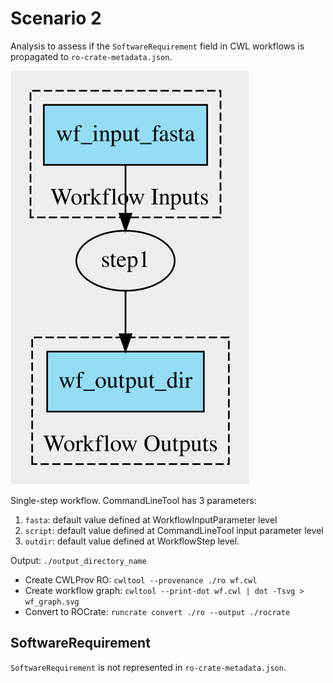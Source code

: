 # Scenario 2 

Analysis to assess if the `SoftwareRequirement` field in CWL workflows is propagated to `ro-crate-metadata.json`. 

![Workflow graph](./wf_graph.svg)

Single-step workflow. CommandLineTool has 3 parameters:

1. `fasta`: default value defined at WorkflowInputParameter level
2. `script`: default value defined at CommandLineTool input parameter level
3. `outdir`: default value defined at WorkflowStep level.

Output: `./output_directory_name`

- Create CWLProv RO: `cwltool --provenance ./ro wf.cwl`
- Create workflow graph: `cwltool --print-dot wf.cwl | dot -Tsvg > wf_graph.svg`
- Convert to ROCrate: `runcrate convert ./ro --output ./rocrate`

## SoftwareRequirement

`SoftwareRequirement` is not represented in `ro-crate-metadata.json`. 